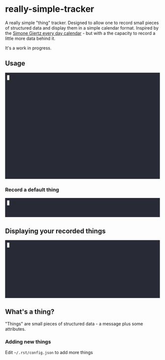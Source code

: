 # really-simple-tracker
A really simple "thing" tracker.  Designed to allow one to record small pieces of structured data and display them in a simple calendar format.  Inspired by the [Simone Giertz every day calendar](https://yetch.store/products/every-day-goal-calendar) - but with a the capacity to record a little more data behind it.

It's a work in progress.

## Usage

![help](docs/img/help.gif)

### Record a default thing
![recording a default thing](docs/img/run.gif)

## Displaying your recorded things

![show some output](docs/img/show.gif)
## What's a thing?

"Things" are small pieces of structured data - a message plus some attributes.  

### Adding new things

Edit `~/.rst/config.json` to add more things


